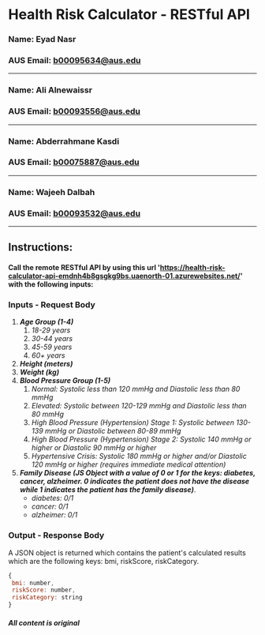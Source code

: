 # Health Risk Calculator - RESTful API
### Name: Eyad Nasr
### AUS Email: b00095634@aus.edu
--- 
### Name: Ali Alnewaissr 
### AUS Email: b00093556@aus.edu
---
### Name: Abderrahmane Kasdi 
### AUS Email: b00075887@aus.edu
---
### Name: Wajeeh Dalbah 
### AUS Email: b00093532@aus.edu
---
## Instructions:
#### Call the remote RESTful API by using this url 'https://health-risk-calculator-api-emdnh4b8gsgkg9bs.uaenorth-01.azurewebsites.net/' with the following inputs: 
### Inputs - Request Body
1. ***Age Group (1-4)***
    1. *18-29 years*
    2. *30-44 years*
    3. *45-59 years*
    4. *60+ years*
2. ***Height (meters)***
3. ***Weight (kg)***
4. ***Blood Pressure Group (1-5)***
    1. *Normal: Systolic less than 120 mmHg and Diastolic less than 80 mmHg*
    2. *Elevated: Systolic between 120-129 mmHg and Diastolic less than 80 mmHg*
    3. *High Blood Pressure (Hypertension) Stage 1: Systolic between 130-139 mmHg or Diastolic between 80-89 mmHg*
    4. *High Blood Pressure (Hypertension) Stage 2: Systolic 140 mmHg or higher or Diastolic 90 mmHg or higher*
    5. *Hypertensive Crisis: Systolic 180 mmHg or higher and/or Diastolic 120 mmHg or higher (requires immediate medical attention)*
6. ***Family Disease (JS Object with a value of 0 or 1 for the keys: diabetes, cancer, alzheimer. 0 indicates the patient does not have the disease while 1 indicates the patient has the family disease)***.
    - *diabetes: 0/1*
    - *cancer: 0/1*
    - *alzheimer: 0/1*

### Output - Response Body
A JSON object is returned which contains the patient's calculated results which are the following keys: bmi, riskScore, riskCategory. 
```javascript
{ 
 bmi: number,
 riskScore: number,
 riskCategory: string
}
```
##### All content is original
